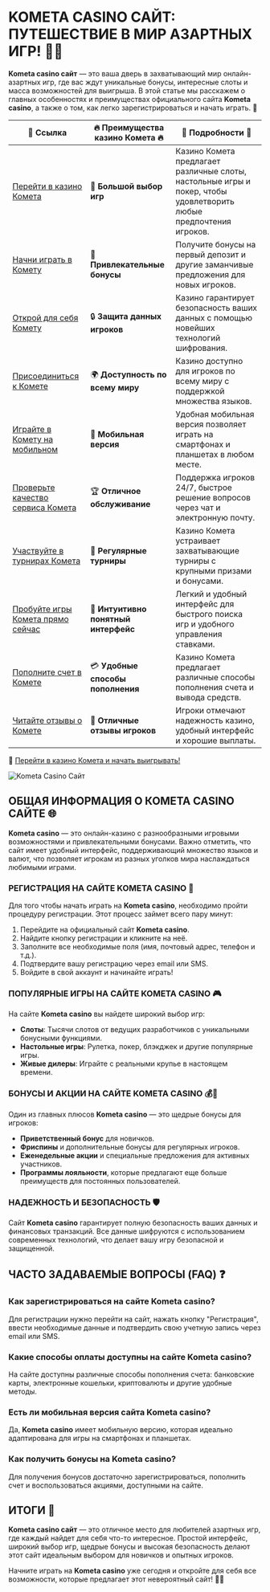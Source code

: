 # KOMETA CASINO САЙТ: ПУТЕШЕСТВИЕ В МИР АЗАРТНЫХ ИГР! 🎰🚀

**Kometa casino сайт** — это ваша дверь в захватывающий мир онлайн-азартных игр, где вас ждут уникальные бонусы, интересные слоты и масса возможностей для выигрыша. В этой статье мы расскажем о главных особенностях и преимуществах официального сайта **Kometa casino**, а также о том, как легко зарегистрироваться и начать играть. 🌟

| 🔗 **Ссылка**                                         | 🔥 **Преимущества казино Комета** 🔥  | 🌟 **Подробности** 🌟 |
|-----------------------------------------------------|-------------------------------------|----------------------|
| [Перейти в казино Комета](https://brandplay.link/8ZymQJV8) | 🎰 **Большой выбор игр**           | Казино Комета предлагает различные слоты, настольные игры и покер, чтобы удовлетворить любые предпочтения игроков. |
| [Начни играть в Комету](https://brandplay.link/8ZymQJV8) | 💸 **Привлекательные бонусы**      | Получите бонусы на первый депозит и другие заманчивые предложения для новых игроков. |
| [Открой для себя Комету](https://brandplay.link/8ZymQJV8) | 🔒 **Защита данных игроков**      | Казино гарантирует безопасность ваших данных с помощью новейших технологий шифрования. |
| [Присоединиться к Комете](https://brandplay.link/8ZymQJV8) | 🌍 **Доступность по всему миру**   | Казино доступно для игроков по всему миру с поддержкой множества языков. |
| [Играйте в Комету на мобильном](https://brandplay.link/8ZymQJV8) | 📱 **Мобильная версия**           | Удобная мобильная версия позволяет играть на смартфонах и планшетах в любом месте. |
| [Проверьте качество сервиса Комета](https://brandplay.link/8ZymQJV8) | 🏆 **Отличное обслуживание**      | Поддержка игроков 24/7, быстрое решение вопросов через чат и электронную почту. |
| [Участвуйте в турнирах Комета](https://brandplay.link/8ZymQJV8) | 🎉 **Регулярные турниры**         | Казино Комета устраивает захватывающие турниры с крупными призами и бонусами. |
| [Пробуйте игры Комета прямо сейчас](https://brandplay.link/8ZymQJV8) | 🎯 **Интуитивно понятный интерфейс** | Легкий и удобный интерфейс для быстрого поиска игр и удобного управления ставками. |
| [Пополните счет в Комете](https://brandplay.link/8ZymQJV8) | 💳 **Удобные способы пополнения**  | Казино Комета предлагает различные способы пополнения счета и вывода средств. |
| [Читайте отзывы о Комете](https://brandplay.link/8ZymQJV8) | 💬 **Отличные отзывы игроков**    | Игроки отмечают надежность казино, удобный интерфейс и хорошие выплаты. |

🔗 [Перейти в казино Комета и начать выигрывать!](https://brandplay.link/8ZymQJV8)

![Kometa Casino Сайт](https://sun9-35.userapi.com/impf/iW6wXfa-ZJ-K__tTHhcI8--eOuT0fF_cmF173Q/in_qlf06hTM.jpg?size=1920x768&quality=95&crop=0,73,1070,427&sign=8a151cd9063128bae2a69b9f942a9a04&type=cover_group)

## ОБЩАЯ ИНФОРМАЦИЯ О КОМЕТА CASINO САЙТЕ 🌐

**Kometa casino** — это онлайн-казино с разнообразными игровыми возможностями и привлекательными бонусами. Важно отметить, что сайт имеет удобный интерфейс, поддерживающий множество языков и валют, что позволяет игрокам из разных уголков мира наслаждаться любимыми играми.

### РЕГИСТРАЦИЯ НА САЙТЕ KOMETA CASINO 📝

Для того чтобы начать играть на **Kometa casino**, необходимо пройти процедуру регистрации. Этот процесс займет всего пару минут:

1. Перейдите на официальный сайт **Kometa casino**.
2. Найдите кнопку регистрации и кликните на неё.
3. Заполните все необходимые поля (имя, почтовый адрес, телефон и т.д.).
4. Подтвердите вашу регистрацию через email или SMS.
5. Войдите в свой аккаунт и начинайте играть!

### ПОПУЛЯРНЫЕ ИГРЫ НА САЙТЕ KOMETA CASINO 🎮

На сайте **Kometa casino** вы найдете широкий выбор игр:

- **Слоты**: Тысячи слотов от ведущих разработчиков с уникальными бонусными функциями.
- **Настольные игры**: Рулетка, покер, блэкджек и другие популярные игры.
- **Живые дилеры**: Играйте с реальными крупье в настоящем времени.

### БОНУСЫ И АКЦИИ НА САЙТЕ KOMETA CASINO 💰🎁

Один из главных плюсов **Kometa casino** — это щедрые бонусы для игроков:

- **Приветственный бонус** для новичков.
- **Фриспины** и дополнительные бонусы для регулярных игроков.
- **Еженедельные акции** и специальные предложения для активных участников.
- **Программы лояльности**, которые предлагают еще больше преимуществ для постоянных пользователей.

### НАДЕЖНОСТЬ И БЕЗОПАСНОСТЬ 🛡️

Сайт **Kometa casino** гарантирует полную безопасность ваших данных и финансовых транзакций. Все данные шифруются с использованием современных технологий, что делает вашу игру безопасной и защищенной.

## ЧАСТО ЗАДАВАЕМЫЕ ВОПРОСЫ (FAQ) ❓

### Как зарегистрироваться на сайте **Kometa casino**?

Для регистрации нужно перейти на сайт, нажать кнопку "Регистрация", ввести необходимые данные и подтвердить свою учетную запись через email или SMS.

### Какие способы оплаты доступны на сайте **Kometa casino**?

На сайте доступны различные способы пополнения счета: банковские карты, электронные кошельки, криптовалюты и другие удобные методы.

### Есть ли мобильная версия сайта **Kometa casino**?

Да, **Kometa casino** имеет мобильную версию, которая идеально адаптирована для игры на смартфонах и планшетах.

### Как получить бонусы на **Kometa casino**?

Для получения бонусов достаточно зарегистрироваться, пополнить счет и воспользоваться акциями, доступными на сайте.

## ИТОГИ 🎉

**Kometa casino сайт** — это отличное место для любителей азартных игр, где каждый найдет для себя что-то интересное. Простой интерфейс, широкий выбор игр, щедрые бонусы и высокая безопасность делают этот сайт идеальным выбором для новичков и опытных игроков.

Начните играть на **Kometa casino** уже сегодня и откройте для себя все возможности, которые предлагает этот невероятный сайт! 🌟🎰
